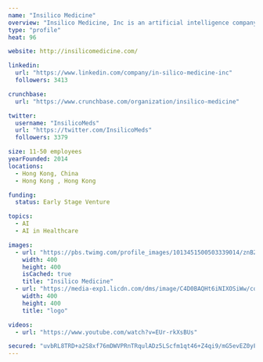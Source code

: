 ```yaml
---
name: "Insilico Medicine"
overview: "Insilico Medicine, Inc is an artificial intelligence company headquartered in Rockville, with R&amp;D and management resources in Belgium, Russia, UK, Taiwan, and Korea sourced through hackathons and competitions. The company and its scientists are dedicated to extending human productive longevity and transforming every step of the drug discovery and drug development process through excellence in biomarker discovery, drug development, digital medicine, and aging research."
type: "profile"
heat: 96

website: http://insilicomedicine.com/

linkedin:
  url: "https://www.linkedin.com/company/in-silico-medicine-inc"
  followers: 3413

crunchbase:
  url: "https://www.crunchbase.com/organization/insilico-medicine"

twitter:
  username: "InsilicoMeds"
  url: "https://twitter.com/InsilicoMeds"
  followers: 3379

size: 11-50 employees
yearFounded: 2014
locations:
  - Hong Kong, China
  - Hong Kong , Hong Kong

funding:
  status: Early Stage Venture

topics:
  - AI
  - AI in Healthcare

images:
  - url: "https://pbs.twimg.com/profile_images/1013451500503339014/znBZzv85_400x400.jpg"
    width: 400
    height: 400
    isCached: true
    title: "Insilico Medicine"
  - url: "https://media-exp1.licdn.com/dms/image/C4D0BAQHt6iNIXOSiWw/company-logo_200_200/0?e=1594857600&v=beta&t=LVcUsJmOvWzCqdeTs0Xqr38nsjOMzZYCq0MF54RImgA"
    width: 400
    height: 400
    title: "logo"

videos:
  - url: "https://www.youtube.com/watch?v=EUr-rkXsBUs"

secured: "uvbRL8TRD+a2S8xf76mDWVPRnTRqulADz5LScfm1qt46+Z4qi9/mG5evEZ0yFyx022AEvDvEMWzKNVV7IHUyoT4s+n50Ldn7adU9poB/d/VJvG++acRr5qxitJ5AYaS/RJUmRG0mzU2P3ZqRpRKlPsaqIVv8r42lWRUz6aipA9mVN71s7oVA/QWNRFTpozvd6xJLNlN/zT1ceQXSjHP/0G6Lc9Wahl54wAOa/gIQjA9m7Kb8lbBs2F0Uac84uc9a46yMV7cj5rJUEQOp/vd8f3tsHK4LncxIM9ctUCsYfiiuHyT8zll9WqXWd14r2DZcMcSz+EelR5maX13PZXdhZLGvQzx3UTcBTf2EocmFFmXcvtj7kZmVbeoKOonxgc+Kxj3Lz89RkSLVU6wCw+nZ9X4WfNQ7sRimvKqnI0SAXHE=;1w1qHhBS7m6E/QEqS8cfDg=="
---
```


